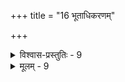 +++
title = "16 भूताधिकरणम्"

+++

<details><summary>विश्वास-प्रस्तुतिः - 9</summary>

9.तेजस्येवास्तु युक्तश्श्रिततनुभृदनस्तेजसीत्याद्यबाधात्  
छत्रिन्यायोऽपि नास्मिन्निति यदि न तथान्यत्र भूतान्तरोक्तेः।  
विश्वारम्भाय देवस्त्रिवृतमकृत च प्रागिमं भूतपूर्वं  
प्राचुर्यात्तत्तेदकव्यवहृतिरिति चासूत्रयत्पूर्वमेव॥
</details>

<details><summary>मूलम् - 9</summary>

9.तेजस्येवास्तु युक्तश्श्रिततनुभृदनस्तेजसीत्याद्यबाधात्  
छत्रिन्यायोऽपि नास्मिन्निति यदि न तथान्यत्र भूतान्तरोक्तेः।  
विश्वारम्भाय देवस्त्रिवृतमकृत च प्रागिमं भूतपूर्वं  
प्राचुर्यात्तत्तेदकव्यवहृतिरिति चासूत्रयत्पूर्वमेव॥
</details>